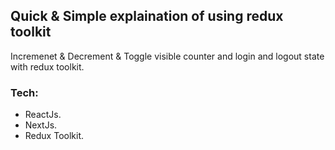 ## Quick & Simple explaination of using redux toolkit
Incremenet & Decrement & Toggle visible counter and login and logout state with redux toolkit.

### Tech:
- ReactJs.
- NextJs.
- Redux Toolkit.
